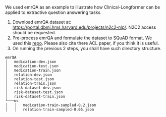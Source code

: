 We used emrQA as an example to illustrate how Clinical-Longformer can be applied to extractive question answering tasks.

1. Download emrQA dataset at: https://portal.dbmi.hms.harvard.edu/projects/n2c2-nlp/. N2C2 access should be requested.
2. Pre-process emrQA and formulate the dataset to SQuAD format. We used this [repo](https://github.com/sunlab-osu/CliniRC). Please also cite there ACL paper, if you think it is useful.
3. On running the previous 2 steps, you shall have such directory structure.
```
emrQA  
│   medication-dev.json
│   medication-test.json
│   medication-train.json
│   relation-dev.json
│   relation-test.json
│   relation-train.json
│   risk-dataset-dev.json
│   risk-dataset-test.json
│   risk-dataset-train.json
└───us
│   │   medication-train-sampled-0.2.json
│   │   relation-train-sampled-0.05.json
``` 
